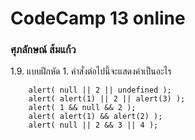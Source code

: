 <h1>CodeCamp 13 online</h1>
<h3>ศุภลักษณ์ ส้มแก้ว</h3>


1.9.  แบบฝึกหัด
    1. คำสั่งต่อไปนี้จะแสดงค่าเป็นอะไร

        alert( null || 2 || undefined );
        alert( alert(1) || 2 || alert(3) );
        alert( 1 && null && 2 );
        alert( alert(1) && alert(2) );
        alert( null || 2 && 3 || 4 );